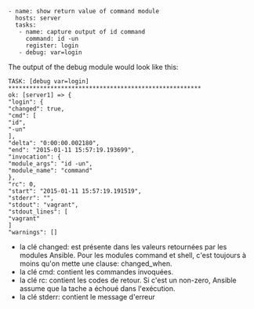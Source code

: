 ```
- name: show return value of command module
  hosts: server
  tasks:
   - name: capture output of id command
     command: id -un
     register: login
   - debug: var=login
```
The output of the debug module would look like this:

```
TASK: [debug var=login] *******************************************************
ok: [server1] => {
"login": {
"changed": true,
"cmd": [
"id",
"-un"
],
"delta": "0:00:00.002180",
"end": "2015-01-11 15:57:19.193699",
"invocation": {
"module_args": "id -un",
"module_name": "command"
},
"rc": 0,
"start": "2015-01-11 15:57:19.191519",
"stderr": "",
"stdout": "vagrant",
"stdout_lines": [
"vagrant"
]
"warnings": []
```
* la clé changed: est présente dans les valeurs retournées par les modules Ansible. Pour les modules command et shell, c'est toujours à moins qu'on mette une clause: changed_when.   
* la clé cmd: contient les commandes invoquées.
* la clé rc: contient les codes de retour. Si c'est un non-zero, Ansible assume que la tache a échoué dans l'exécution.  
* la clé stderr: contient le message d'erreur    


